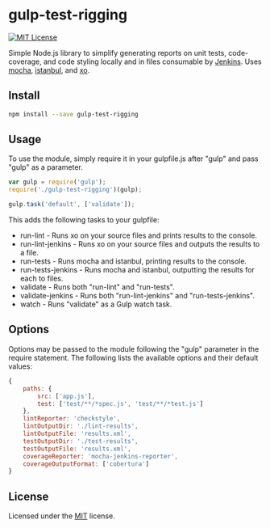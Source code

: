 ﻿# gulp-test-rigging
[![MIT License](https://img.shields.io/badge/license-MIT-blue.svg?style=flat-square)](https://github.com/darklordzw/gulp-test-rigging/blob/master/LICENSE)

Simple Node.js library to simplify generating reports on unit tests, code-coverage, and code styling locally and in files consumable by [Jenkins][5]. Uses [mocha][1], [istanbul][2], and [xo][3].

## Install

```sh
npm install --save gulp-test-rigging
```

## Usage
To use the module, simply require it in your gulpfile.js after "gulp" and pass "gulp" as a parameter.

```js
var gulp = require('gulp');
require('./gulp-test-rigging')(gulp);

gulp.task('default', ['validate']);
```

This adds the following tasks to your gulpfile:

* run-lint - Runs xo on your source files and prints results to the console.
* run-lint-jenkins - Runs xo on your source files and outputs the results to a file.
* run-tests - Runs mocha and istanbul, printing results to the console.
* run-tests-jenkins - Runs mocha and istanbul, outputting the results for each to files.
* validate - Runs both "run-lint" and "run-tests".
* validate-jenkins - Runs both "run-lint-jenkins" and "run-tests-jenkins".
* watch - Runs "validate" as a Gulp watch task.

## Options
Options may be passed to the module following the "gulp" parameter in the require statement. The following lists the available options and their default values:

```js
{
	paths: {
		src: ['app.js'],
		test: ['test/**/*spec.js', 'test/**/*test.js']
	},
	lintReporter: 'checkstyle',
	lintOutputDir: './lint-results',
	lintOutputFile: 'results.xml',
	testOutputDir: './test-results',
	testOutputFile: 'results.xml',
	coverageReporter: 'mocha-jenkins-reporter',
	coverageOutputFormat: ['cobertura']
}
```

## License
Licensed under the [MIT][4] license.

[1]: https://github.com/mochajs/mocha
[2]: https://github.com/gotwarlost/istanbul
[3]: https://github.com/sindresorhus/xo
[4]: ./LICENSE
[5]: https://jenkins.io/
